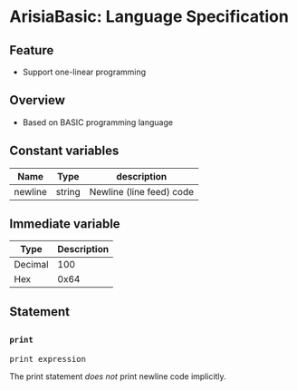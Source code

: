 # ArisiaBasic: Language Specification

## Feature 
* Support one-linear programming

## Overview
* Based on BASIC programming language

## Constant variables

|Name           |Type   |description                    |
|---            |---    |---                            |
|newline        |string |Newline (line feed) code       |

## Immediate variable
|Type           |Description    |
|---            |---            |
|Decimal        |100            |
|Hex            |0x64           |


## Statement

### <code>print</code>　
<pre>
print expression
</pre>
The print statement *does not* print newline code implicitly.
